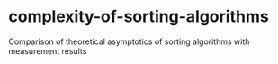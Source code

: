# complexity-of-sorting-algorithms
Comparison of theoretical asymptotics of sorting algorithms with measurement results
